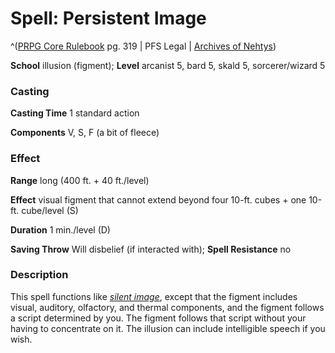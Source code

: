 # Spell: Persistent Image

^([PRPG Core Rulebook][ss-persistent-image] pg. 319 | PFS Legal | [Archives of Nehtys][sn-persistent-image])

**School** illusion (figment); **Level** arcanist 5, bard 5, skald 5, sorcerer/wizard 5

### Casting

**Casting Time** 1 standard action  

**Components** V, S, F (a bit of fleece)

### Effect

**Range** long (400 ft. + 40 ft./level)  

**Effect** visual figment that cannot extend beyond four 10-ft. cubes + one 10-ft. cube/level (S)  

**Duration** 1 min./level (D)  

**Saving Throw** Will disbelief (if interacted with); **Spell Resistance** no

### Description

This spell functions like _[silent image]_, except that the figment includes visual, auditory, olfactory, and thermal components, and the figment follows a script determined by you. The figment follows that script without your having to concentrate on it. The illusion can include intelligible speech if you wish.

[ss-persistent-image]: http://paizo.com/pathfinderRPG/v57
[sn-persistent-image]: http://www.archivesofnethys.com/SpellDisplay.aspx?ItemName=Persistent%20Image
[silent image]: http://www.archivesofnethys.com/SpellDisplay.aspx?ItemName=silent%20image
